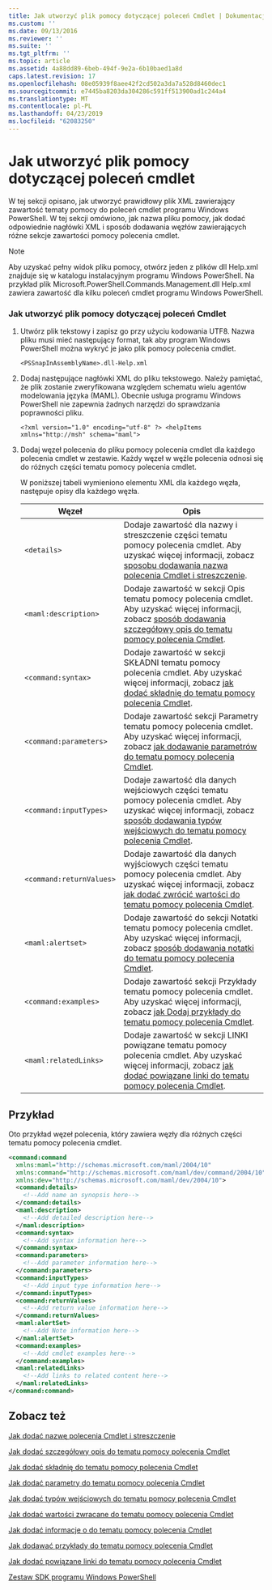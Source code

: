 ```yaml
---
title: Jak utworzyć plik pomocy dotyczącej poleceń Cmdlet | Dokumentacja firmy Microsoft
ms.custom: ''
ms.date: 09/13/2016
ms.reviewer: ''
ms.suite: ''
ms.tgt_pltfrm: ''
ms.topic: article
ms.assetid: 4a88dd89-6beb-494f-9e2a-6b10baed1a8d
caps.latest.revision: 17
ms.openlocfilehash: 08e05939f8aee42f2cd502a3da7a528d8460dec1
ms.sourcegitcommit: e7445ba8203da304286c591ff513900ad1c244a4
ms.translationtype: MT
ms.contentlocale: pl-PL
ms.lasthandoff: 04/23/2019
ms.locfileid: "62083250"
---
```

# <a name="how-to-create-the-cmdlet-help-file"></a>Jak utworzyć plik pomocy dotyczącej poleceń cmdlet

W tej sekcji opisano, jak utworzyć prawidłowy plik XML zawierający zawartość tematy pomocy do poleceń cmdlet programu Windows PowerShell. W tej sekcji omówiono, jak nazwa pliku pomocy, jak dodać odpowiednie nagłówki XML i sposób dodawania węzłów zawierających różne sekcje zawartości pomocy polecenia cmdlet.

> [!NOTE]
> Aby uzyskać pełny widok pliku pomocy, otwórz jeden z plików dll Help.xml znajduje się w katalogu instalacyjnym programu Windows PowerShell. Na przykład plik Microsoft.PowerShell.Commands.Management.dll Help.xml zawiera zawartość dla kilku poleceń cmdlet programu Windows PowerShell.

### <a name="how-to-create-a-cmdlet-help-file"></a>Jak utworzyć plik pomocy dotyczącej poleceń Cmdlet

1. Utwórz plik tekstowy i zapisz go przy użyciu kodowania UTF8. Nazwa pliku musi mieć następujący format, tak aby program Windows PowerShell można wykryć je jako plik pomocy polecenia cmdlet.

   `<PSSnapInAssemblyName>.dll-Help.xml`

2. Dodaj następujące nagłówki XML do pliku tekstowego. Należy pamiętać, że plik zostanie zweryfikowana względem schematu wielu agentów modelowania języka (MAML). Obecnie usługa programu Windows PowerShell nie zapewnia żadnych narzędzi do sprawdzania poprawności pliku.

   `<?xml version="1.0" encoding="utf-8" ?> <helpItems xmlns="http://msh" schema="maml">`

3. Dodaj węzeł polecenia do pliku pomocy polecenia cmdlet dla każdego polecenia cmdlet w zestawie. Każdy węzeł w węźle polecenia odnosi się do różnych części tematu pomocy polecenia cmdlet.

   W poniższej tabeli wymieniono elementu XML dla każdego węzła, następuje opisy dla każdego węzła.

   |Węzeł|Opis|
   |----------|-----------------|
   |`<details>`|Dodaje zawartość dla nazwy i streszczenie części tematu pomocy polecenia cmdlet. Aby uzyskać więcej informacji, zobacz [sposobu dodawania nazwa polecenia Cmdlet i streszczenie](./how-to-add-the-cmdlet-name-and-synopsis-to-a-cmdlet-help-topic.md).|
   |`<maml:description>`|Dodaje zawartość w sekcji Opis tematu pomocy polecenia cmdlet. Aby uzyskać więcej informacji, zobacz [sposób dodawania szczegółowy opis do tematu pomocy polecenia Cmdlet](./how-to-add-a-cmdlet-description.md).|
   |`<command:syntax>`|Dodaje zawartość w sekcji SKŁADNI tematu pomocy polecenia cmdlet. Aby uzyskać więcej informacji, zobacz [jak dodać składnię do tematu pomocy polecenia Cmdlet](./how-to-add-syntax-to-a-cmdlet-help-topic.md).|
   |`<command:parameters>`|Dodaje zawartość sekcji Parametry tematu pomocy polecenia cmdlet. Aby uzyskać więcej informacji, zobacz [jak dodawanie parametrów do tematu pomocy polecenia Cmdlet](./how-to-add-parameter-information.md).|
   |`<command:inputTypes>`|Dodaje zawartość dla danych wejściowych części tematu pomocy polecenia cmdlet. Aby uzyskać więcej informacji, zobacz [sposób dodawania typów wejściowych do tematu pomocy polecenia Cmdlet](./how-to-add-input-types-to-a-cmdlet-help-topic.md).|
   |`<command:returnValues>`|Dodaje zawartość dla danych wyjściowych części tematu pomocy polecenia cmdlet. Aby uzyskać więcej informacji, zobacz [jak dodać zwrócić wartości do tematu pomocy polecenia Cmdlet](./how-to-add-return-values-to-a-cmdlet-help-topic.md).|
   |`<maml:alertset>`|Dodaje zawartość do sekcji Notatki tematu pomocy polecenia cmdlet. Aby uzyskać więcej informacji, zobacz [sposób dodawania notatki do tematu pomocy polecenia Cmdlet](./how-to-add-notes-to-a-cmdlet-help-topic.md).|
   |`<command:examples>`|Dodaje zawartość sekcji Przykłady tematu pomocy polecenia cmdlet. Aby uzyskać więcej informacji, zobacz [jak Dodaj przykłady do tematu pomocy polecenia Cmdlet](./how-to-add-examples-to-a-cmdlet-help-topic.md).|
   |`<maml:relatedLinks>`|Dodaje zawartość w sekcji LINKI powiązane tematu pomocy polecenia cmdlet. Aby uzyskać więcej informacji, zobacz [jak dodać powiązane linki do tematu pomocy polecenia Cmdlet](./how-to-add-related-links-to-a-cmdlet-help-topic.md).|

## <a name="example"></a>Przykład

 Oto przykład węzeł polecenia, który zawiera węzły dla różnych części tematu pomocy polecenia cmdlet.

```xml
<command:command
  xmlns:maml="http://schemas.microsoft.com/maml/2004/10"
  xmlns:command="http://schemas.microsoft.com/maml/dev/command/2004/10"
  xmlns:dev="http://schemas.microsoft.com/maml/dev/2004/10">
  <command:details>
    <!--Add name an synopsis here-->
  </command:details>
  <maml:description>
    <!--Add detailed description here-->
  </maml:description>
  <command:syntax>
    <!--Add syntax information here-->
  </command:syntax>
  <command:parameters>
    <!--Add parameter information here-->
  </command:parameters>
  <command:inputTypes>
    <!--Add input type information here-->
  </command:inputTypes>
  <command:returnValues>
    <!--Add return value information here-->
  </command:returnValues>
  <maml:alertSet>
    <!--Add Note information here-->
  </maml:alertSet>
  <command:examples>
    <!--Add cmdlet examples here-->
  </command:examples>
  <maml:relatedLinks>
    <!--Add links to related content here-->
  </maml:relatedLinks>
</command:command>
```

## <a name="see-also"></a>Zobacz też

 [Jak dodać nazwę polecenia Cmdlet i streszczenie](./how-to-add-the-cmdlet-name-and-synopsis-to-a-cmdlet-help-topic.md)

 [Jak dodać szczegółowy opis do tematu pomocy polecenia Cmdlet](./how-to-add-a-cmdlet-description.md)

 [Jak dodać składnię do tematu pomocy polecenia Cmdlet](./how-to-add-syntax-to-a-cmdlet-help-topic.md)

 [Jak dodać parametry do tematu pomocy polecenia Cmdlet](./how-to-add-parameter-information.md)

 [Jak dodać typów wejściowych do tematu pomocy polecenia Cmdlet](./how-to-add-input-types-to-a-cmdlet-help-topic.md)

 [Jak dodać wartości zwracane do tematu pomocy polecenia Cmdlet](./how-to-add-return-values-to-a-cmdlet-help-topic.md)

 [Jak dodać informacje o do tematu pomocy polecenia Cmdlet](./how-to-add-notes-to-a-cmdlet-help-topic.md)

 [Jak dodawać przykłady do tematu pomocy polecenia Cmdlet](./how-to-add-examples-to-a-cmdlet-help-topic.md)

 [Jak dodać powiązane linki do tematu pomocy polecenia Cmdlet](./how-to-add-related-links-to-a-cmdlet-help-topic.md)

 [Zestaw SDK programu Windows PowerShell](../windows-powershell-reference.md)